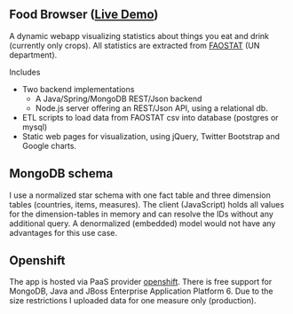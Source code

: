 ## Food Browser ([Live Demo](http://foodbrowser-andrehacker.rhcloud.com))
A dynamic webapp visualizing statistics about things you eat and drink (currently only crops). All statistics are extracted from [FAOSTAT](http://faostat.fao.org/) (UN department).

Includes
* Two backend implementations
    * A Java/Spring/MongoDB REST/Json backend
    * Node.js server offering an REST/Json API, using a relational db.
* ETL scripts to load data from FAOSTAT csv into database (postgres or mysql)
* Static web pages for visualization, using jQuery, Twitter Bootstrap and Google charts.

## MongoDB schema
I use a normalized star schema with one fact table and three dimension tables (countries, items, measures). The client (JavaScript) holds all values for the dimension-tables in memory and can resolve the IDs without any additional query. A denormalized (embedded) model would not have any advantages for this use case.

## Openshift
The app is hosted via PaaS provider [openshift](http://openshift.com/). There is free support for MongoDB, Java and JBoss Enterprise Application Platform 6. Due to the size restrictions I uploaded data for one measure only (production).


<!--
Postgres Import
https://devcenter.heroku.com/articles/heroku-postgres-import-export#import

NodeJS ORM Mapper and 
http://dailyjs.com/2013/04/15/node-database-library/
- sql
- sequelize
- squel

Drivers
- mysql and pg
-->
